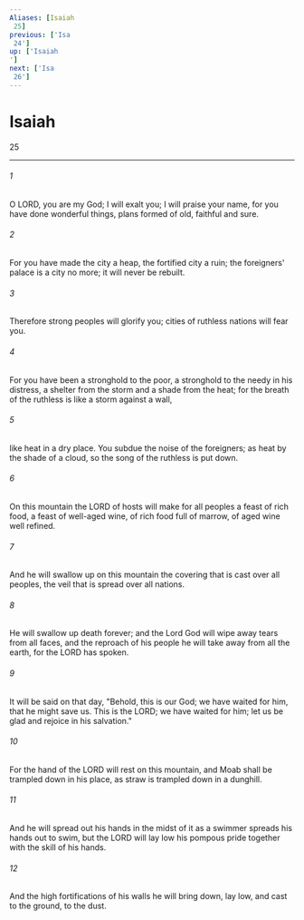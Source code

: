 ```yaml
---
Aliases: [Isaiah 25]
previous: ['Isa 24']
up: ['Isaiah']
next: ['Isa 26']
---
```

# Isaiah 25

***
 

###### 1 
O LORD, you are my God;  I will exalt you; I will praise your name,  for you have done wonderful things,  plans formed of old, faithful and sure.   

###### 2 
For you have made the city a heap,  the fortified city a ruin;  the foreigners' palace is a city no more;  it will never be rebuilt.   

###### 3 
Therefore strong peoples will glorify you;  cities of ruthless nations will fear you.   

###### 4 
For you have been a stronghold to the poor,  a stronghold to the needy in his distress,  a shelter from the storm and a shade from the heat;  for the breath of the ruthless is like a storm against a wall,   

###### 5 
like heat in a dry place.  You subdue the noise of the foreigners;  as heat by the shade of a cloud,  so the song of the ruthless is put down.  

###### 6 
On this mountain the LORD of hosts will make for all peoples  a feast of rich food, a feast of well-aged wine,  of rich food full of marrow, of aged wine well refined.   

###### 7 
And he will swallow up on this mountain  the covering that is cast over all peoples,  the veil that is spread over all nations.   

###### 8 
He will swallow up death forever;  and the Lord God will wipe away tears from all faces,  and the reproach of his people he will take away from all the earth,  for the LORD has spoken.   

###### 9 
It will be said on that day,  "Behold, this is our God; we have waited for him, that he might save us.  This is the LORD; we have waited for him;  let us be glad and rejoice in his salvation."   

###### 10 
For the hand of the LORD will rest on this mountain,  and Moab shall be trampled down in his place,  as straw is trampled down in a dunghill.   

###### 11 
And he will spread out his hands in the midst of it  as a swimmer spreads his hands out to swim,  but the LORD will lay low his pompous pride together with the skill of his hands.   

###### 12 
And the high fortifications of his walls he will bring down,  lay low, and cast to the ground, to the dust.
